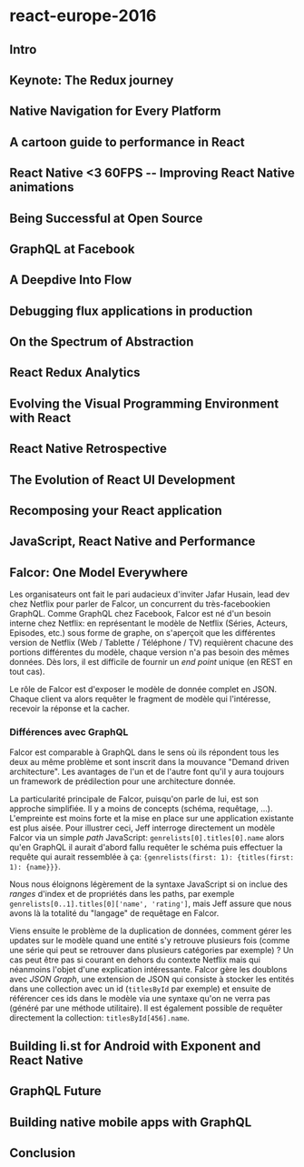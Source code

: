 # react-europe-2016

## Intro



## Keynote: The Redux journey



## Native Navigation for Every Platform



## A cartoon guide to performance in React



## React Native <3 60FPS -- Improving React Native animations



## Being Successful at Open Source



## GraphQL at Facebook



## A Deepdive Into Flow



## Debugging flux applications in production



## On the Spectrum of Abstraction



## React Redux Analytics



## Evolving the Visual Programming Environment with React



## React Native Retrospective



## The Evolution of React UI Development



## Recomposing your React application



## JavaScript, React Native and Performance



## Falcor: One Model Everywhere

Les organisateurs ont fait le pari audacieux d'inviter Jafar Husain, lead dev chez Netflix pour parler de Falcor, un concurrent
du très-facebookien GraphQL. Comme GraphQL chez Facebook, Falcor est né d'un besoin interne chez Netflix: en représentant le
modèle de Netflix (Séries, Acteurs, Episodes, etc.) sous forme de graphe, on s'aperçoit que les différentes version de Netflix
(Web / Tablette / Téléphone / TV) requièrent chacune des portions différentes du modèle, chaque version n'a pas besoin des mêmes
données. Dès lors, il est difficile de fournir un _end point_ unique (en REST en tout cas).

Le rôle de Falcor est d'exposer le modèle de donnée complet en JSON. Chaque client va alors requêter le fragment de modèle qui
l'intéresse, recevoir la réponse et la cacher.

### Différences avec GraphQL

Falcor est comparable à GraphQL dans le sens où ils répondent tous les deux au même problème et sont inscrit dans la mouvance 
"Demand driven architecture". Les avantages de l'un et de l'autre font qu'il y aura toujours un framework de
prédilection pour une architecture donnée.

La particularité principale de Falcor, puisqu'on parle de lui, est son approche simplifiée. Il y a moins de concepts (schéma,
requêtage, ...). L'empreinte est moins forte et la mise en place sur une application existante est plus aisée. Pour illustrer 
ceci, Jeff interroge directement un modèle Falcor via un simple _path_ JavaScript: `genrelists[0].titles[0].name` alors qu'en 
GraphQL il aurait d'abord fallu requêter le schéma puis effectuer la requête qui aurait ressemblée à ça: 
`{genrelists(first: 1): {titles(first: 1): {name}}}`.

Nous nous éloignons légèrement de la syntaxe JavaScript si on inclue des _ranges_ d'index et de propriétés dans les paths, 
par exemple `genrelists[0..1].titles[0]['name', 'rating']`, mais Jeff assure que nous avons là la totalité du "langage" de 
requêtage en Falcor. 

Viens ensuite le problème de la duplication de données, comment gérer les updates sur le modèle quand une entité s'y retrouve 
plusieurs fois (comme une série qui peut se retrouver dans plusieurs catégories par exemple) ? Un cas peut être 
pas si courant en dehors du contexte Netflix mais qui néanmoins l'objet d'une explication intéressante. Falcor gère les
doublons avec _JSON Graph_, une extension de JSON qui consiste à stocker les entités dans une collection avec un id 
(`titlesById` par exemple) et ensuite de référencer ces ids dans le modèle via une syntaxe qu'on ne verra pas (généré par une 
méthode utilitaire). Il est également possible de requêter directement la collection: `titlesById[456].name`.



## Building li.st for Android with Exponent and React Native



## GraphQL Future



## Building native mobile apps with GraphQL



## Conclusion



